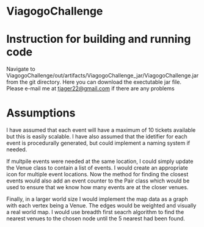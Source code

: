 # ViagogoChallenge

Instruction for building and running code
===========================================

Navigate to ViagogoChallenge/out/artifacts/ViagogoChallenge_jar/ViagogoChallenge.jar from the git directory. Here you can download the exectutable jar file.
Please e-mail me at tjager22@gmail.com if there are any problems

Assumptions
===========

I have assumed that each event will have a maximum of 10 tickets available but this is easily scalable. I have also assumed that the idetifier for each event is procedurally generated, but could implement a naming system if needed.

If multpile events were needed at the same location, I could simply update the Venue class to contain a list of events. I would create an appropriate icon for multiple event locations. Now the method for finding the closest events would also add an event counter to the Pair class which would be used to ensure that we know how many events are at the closer venues.

Finally, in a larger world size I would implement the map data as a graph with each vertex being a Venue. The edges would be weighted and visually a real world map. I would use breadth first seacrh algorithm to find the nearest venues to the chosen node until the 5 nearest had been found.

